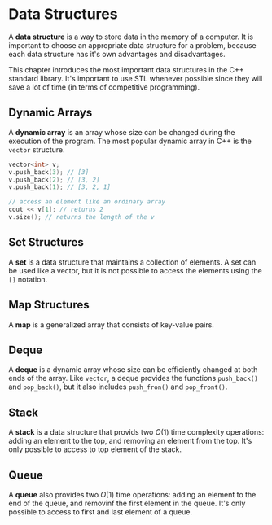 # Data Structures

A **data structure** is a way to store data in the memory of a computer. It is important to choose an appropriate data structure for a problem, because each data structure has it's own advantages and disadvantages.

This chapter introduces the most important data structures in the C++ standard library. It's important to use STL whenever possible since they will save a lot of time (in terms of competitive programming).

## Dynamic Arrays

A **dynamic array** is an array whose size can be changed during the execution of the program. The most popular dynamic array in C++ is the `vector` structure.

```c++
vector<int> v;
v.push_back(3); // [3]
v.push_back(2); // [3, 2]
v.push_back(1); // [3, 2, 1]

// access an element like an ordinary array
cout << v[1]; // returns 2
v.size(); // returns the length of the v 
```

## Set Structures

A **set** is a data structure that maintains a collection of elements. A set can be used like a vector, but it is not possible to access the elements using the `[]` notation.

## Map Structures

A **map** is a generalized array that consists of key-value pairs.

## Deque

A **deque** is a dynamic array whose size can be efficiently changed at both ends of the array. Like `vector`, a deque provides the functions `push_back()` and `pop_back()`, but it also includes `push_fron()` and `pop_front()`.

## Stack

A **stack** is a data structure that provids two $O(1)$ time complexity operations: adding an element to the top, and removing an element from the top. It's only possible to access to top element of the stack.

## Queue

A **queue** also provides two $O(1)$ time operations: adding an element to the end of the queue, and removinf the first element in the queue. It's only possible to access to first and last element of a queue.
